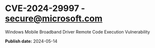 # CVE-2024-29997 - secure@microsoft.com

Windows Mobile Broadband Driver Remote Code Execution Vulnerability

**Publish date:** 2024-05-14
